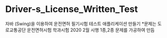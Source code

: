 # Driver-s_License_Written_Test
자바 (Swing)을 이용하여 운전면허 필기시험 테스트 애플리케이션 만들기
*문제는 도로교통공단 운전면허시험 학과시험 2020 2월 시행 1종,2종 문제를 가공하여 만듬
